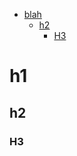 <!-- TOC -->

- [blah](#h1)
  - [h2](#h2)
    - [H3](#h3)

<!-- TOC END -->

<!-- TOC:display:blah -->
# h1
## h2
### H3
